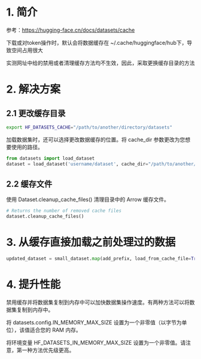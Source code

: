 # 1. 简介

参考：https://hugging-face.cn/docs/datasets/cache

下载或对token操作时，默认会将数据缓存在 ~/.cache/huggingface/hub下，导致空间占用很大

实测网址中给的禁用或者清理缓存方法均不生效，因此，采取更换缓存目录的方法

# 2. 解决方案
## 2.1 更改缓存目录

```bash
export HF_DATASETS_CACHE="/path/to/another/directory/datasets"
```

加载数据集时，还可以选择更改数据缓存的位置。将 cache_dir 参数更改为您想要使用的路径。

```python
from datasets import load_dataset
dataset = load_dataset('username/dataset', cache_dir="/path/to/another/directory/datasets")
```

## 2.2 缓存文件
使用 Dataset.cleanup_cache_files() 清理目录中的 Arrow 缓存文件。

```python
# Returns the number of removed cache files
dataset.cleanup_cache_files()
```

# 3. 从缓存直接加载之前处理过的数据

```python
updated_dataset = small_dataset.map(add_prefix, load_from_cache_file=True)
```

# 4. 提升性能
禁用缓存并将数据集复制到内存中可以加快数据集操作速度。有两种方法可以将数据集复制到内存中。

将 datasets.config.IN_MEMORY_MAX_SIZE 设置为一个非零值（以字节为单位），该值适合您的 RAM 内存。

将环境变量 HF_DATASETS_IN_MEMORY_MAX_SIZE 设置为一个非零值。请注意，第一种方法优先级更高。
